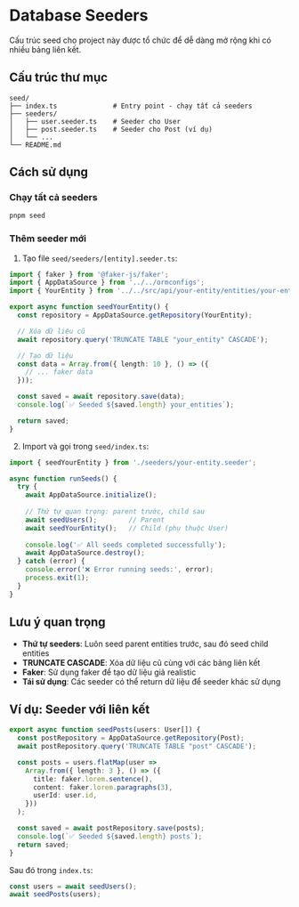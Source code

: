 # Database Seeders

Cấu trúc seed cho project này được tổ chức để dễ dàng mở rộng khi có nhiều bảng liên kết.

## Cấu trúc thư mục

```
seed/
├── index.ts              # Entry point - chạy tất cả seeders
├── seeders/
│   ├── user.seeder.ts    # Seeder cho User
│   ├── post.seeder.ts    # Seeder cho Post (ví dụ)
│   └── ...
└── README.md
```

## Cách sử dụng

### Chạy tất cả seeders
```bash
pnpm seed
```

### Thêm seeder mới

1. Tạo file `seed/seeders/[entity].seeder.ts`:

```typescript
import { faker } from '@faker-js/faker';
import { AppDataSource } from '../../ormconfigs';
import { YourEntity } from '../../src/api/your-entity/entities/your-entity.entity';

export async function seedYourEntity() {
  const repository = AppDataSource.getRepository(YourEntity);

  // Xóa dữ liệu cũ
  await repository.query('TRUNCATE TABLE "your_entity" CASCADE');

  // Tạo dữ liệu
  const data = Array.from({ length: 10 }, () => ({
    // ... faker data
  }));

  const saved = await repository.save(data);
  console.log(`✅ Seeded ${saved.length} your_entities`);

  return saved;
}
```

2. Import và gọi trong `seed/index.ts`:

```typescript
import { seedYourEntity } from './seeders/your-entity.seeder';

async function runSeeds() {
  try {
    await AppDataSource.initialize();
    
    // Thứ tự quan trọng: parent trước, child sau
    await seedUsers();        // Parent
    await seedYourEntity();   // Child (phụ thuộc User)
    
    console.log('✅ All seeds completed successfully');
    await AppDataSource.destroy();
  } catch (error) {
    console.error('❌ Error running seeds:', error);
    process.exit(1);
  }
}
```

## Lưu ý quan trọng

- **Thứ tự seeders**: Luôn seed parent entities trước, sau đó seed child entities
- **TRUNCATE CASCADE**: Xóa dữ liệu cũ cùng với các bảng liên kết
- **Faker**: Sử dụng faker để tạo dữ liệu giả realistic
- **Tái sử dụng**: Các seeder có thể return dữ liệu để seeder khác sử dụng

## Ví dụ: Seeder với liên kết

```typescript
export async function seedPosts(users: User[]) {
  const postRepository = AppDataSource.getRepository(Post);
  await postRepository.query('TRUNCATE TABLE "post" CASCADE');

  const posts = users.flatMap(user =>
    Array.from({ length: 3 }, () => ({
      title: faker.lorem.sentence(),
      content: faker.lorem.paragraphs(3),
      userId: user.id,
    }))
  );

  const saved = await postRepository.save(posts);
  console.log(`✅ Seeded ${saved.length} posts`);
  return saved;
}
```

Sau đó trong `index.ts`:
```typescript
const users = await seedUsers();
await seedPosts(users);
```

